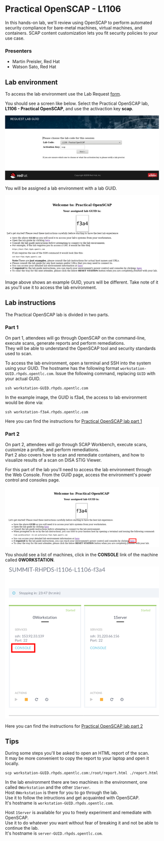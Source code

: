# Practical OpenSCAP - L1106

In this hands-on lab, we'll review using OpenSCAP to perform automated security compliance for bare-metal machines, virtual machines, and containers. SCAP content customization lets you fit security policies to your use case.

### Presenters

 - Martin Preisler, Red Hat
 - Watson Sato, Red Hat

## Lab environment

To access the lab environment use the Lab Request [form](https://www.opentlc.com/guidgrabber/guidgrabber.cgi).

You should see a screen like below. Select the Practical OpenSCAP lab, **L1106 - Practical OpenSCAP**, and use the activaction key **scap**.

<img src="images/choosing-lab.png">

You will be assigned a lab environment with a lab GUID.

<img src="images/guid.png">

Image above shows an example GUID, yours will be different. Take note of it as you'll use it to access the lab environment.

## Lab instructions

The Practical OpenSCAP lab is divided in two parts.

### Part 1
On part 1, attendees will go through OpenSCAP on the command-line, execute scans, generate reports and perform remediations.  
They will be able to understand the OpenSCAP tool and security standards used to scan.

To access the lab environment, open a terminal and SSH into the system using your GUID. The hostname has the following format `workstation-GUID.rhpds.opentlc.com`.
Issue the following command, replacing `GUID` with your actual GUID.

	ssh workstation-GUID.rhpds.opentlc.com

In the example image, the GUID is f3a4, the access to lab environment would be done via:

	ssh workstation-f3a4.rhpds.opentlc.com

Here you can find the instructions for [Practical OpenSCAP lab part 1](./Summit_2018-Practical_OpenSCAP-L1106-part-1.pdf)

### Part 2
On part 2, attendees will go through SCAP Workbench, execute scans, customize a profile, and perform remediations.  
Part 2 also covers how to scan and remediate containers, and how to visualize results of a scan on DISA STIG Viewer.

For this part of the lab you'll need to access the lab environment through the Web Console.
From the GUID page, access the environment's power control and consoles page.

<img src="images/guid-console.png">

You should see a list of machines, click in the **CONSOLE** link of the machine called **0WORKSTATION**.

<img src="images/vm-list-console.png">

Here you can find the instructions for [Practical OpenSCAP lab part 2](./Summit_2018-Practical_OpenSCAP-L1106-part-2.pdf)

## Tips

During some steps you'll be asked to open an HTML report of the scan.  
It may be more convenient to copy the report to your laptop and open it locally.

	scp workstation-GUID.rhpds.opentlc.com:/root/report.html ./report.html


In the lab environment there are two machines in the environment, one called `0Workstation` and the other `1Server`.  
Host `0Workstation` is there for you to go through the lab.  
Use it to follow the intructions and get acquainted with OpenSCAP.  
It's hostname is `workstation-GUID.rhpds.opentlc.com`.

Host `1Server` is available for you to freely experiment and remediate with OpenSCAP.  
Use it to do whatever you want without fear of breaking it and not be able to continue the lab.  
It's hostname is `server-GUID.rhpds.opentlc.com`.
